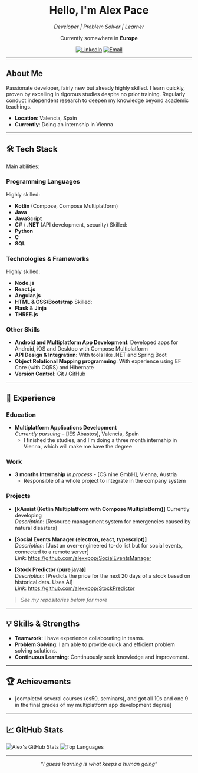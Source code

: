 <div align="center">
  <h1>Hello, I'm Alex Pace</h1>
  <p><em>Developer | Problem Solver | Learner</em></p>
  <p>Currently somewhere in <strong>Europe</strong></p>
  <a href="https://linkedin.com/in/alex-pace-303ba2292" target="_blank"><img src="https://img.shields.io/badge/LinkedIn-0077B5?style=flat&logo=linkedin&logoColor=white" alt="LinkedIn"></a>
  <a href="mailto:pacealexwork@gmail.com"><img src="https://img.shields.io/badge/Email-D14836?style=flat&logo=gmail&logoColor=white" alt="Email"></a>
</div>

---

## About Me

Passionate developer, fairly new but already highly skilled. I learn quickly, proven by excelling in rigorous studies despite no prior training. Regularly conduct independent research to deepen my knowledge beyond academic teachings.

- **Location**: Valencia, Spain  
- **Currently**: Doing an internship in Vienna

---

## 🛠️ Tech Stack

Main abilities:

### Programming Languages
Highly skilled:
- **Kotlin** (Compose, Compose Multiplatform)  
- **Java**  
- **JavaScript**  
- **C#** / **.NET** (API development, security)
Skilled:
- **Python**  
- **C**  
- **SQL**  

### Technologies & Frameworks
Highly skilled:
- **Node.js**  
- **React.js**
- **Angular.js**
- **HTML & CSS/Bootstrap**
Skilled:
- **Flask** & **Jinja**  
- **THREE.js**

### Other Skills
- **Android and Multiplatform App Development**: Developed apps for Android, iOS and Desktop with Compose Multiplatform 
- **API Design & Integration**: With tools like .NET and Spring Boot
- **Object Relational Mapping programming**: With experience using EF Core (with CQRS) and Hibernate
- **Version Control**: Git / GitHub

---

## 🌟 Experience

### Education
- **Multiplatform Applications Development**  
  *Currently pursuing* – [IES Abastos], Valencia, Spain  
  - I finished the studies, and I'm doing a three month internship in Vienna, which will make me have the degree
 
### Work
- **3 months Internship**
  *In process* - [CS nine GmbH], Vienna, Austria
  - Responsible of a whole project to integrate in the company system

### Projects
- **[kAssist (Kotlin Multiplatform with Compose Multiplatform)]** Currently developing  
  *Description*: [Resource management system for emergencies caused by natural disasters]

- **[Social Events Manager (electron, react, typescript)]**  
  *Description*: [Just an over-engineered to-do list but for social events, connected to a remote server]  
  *Link*: https://github.com/alexxppp/SocialEventsManager

- **[Stock Predictor (pure java)]**  
  *Description*: [Predicts the price for the next 20 days of a stock based on historical data. Uses AI]  
  *Link*: https://github.com/alexxppp/StockPredictor

> *See my repositories below for more*

---

## 💡 Skills & Strengths

- **Teamwork**: I have experience collaborating in teams.  
- **Problem Solving**: I am able to provide quick and efficient problem solving solutions.  
- **Continuous Learning**: Continuously seek knowledge and improvement.  

---

## 🏆 Achievements

- [completed several courses (cs50, seminars), and got all 10s and one 9 in the final grades of my multiplatform app development degree]

---

## 📈 GitHub Stats

![Alex's GitHub Stats](https://github-readme-stats.vercel.app/api?username=alexxppp&show_icons=true&theme=radical)
![Top Languages](https://github-readme-stats.vercel.app/api/top-langs/?username=alexxppp&layout=compact&theme=radical&hide=html,css)

---

<div align="center">
  <p><em>“I guess learning is what keeps a human going”</em></p>
</div>
